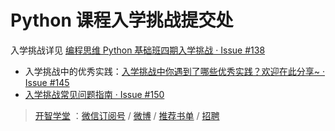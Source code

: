 # Python 课程入学挑战提交处

入学挑战详见 [编程思维 Python 基础班四期入学挑战 · Issue #138](https://github.com/AIHackers/PythonStartUp/issues/138)

- 入学挑战中的优秀实践：[入学挑战中你遇到了哪些优秀实践？欢迎在此分享~ · Issue #145 ](https://github.com/AIHackers/PythonStartUp/issues/145)
- [入学挑战常见问题指南 · Issue #150 ](https://github.com/AIHackers/PythonStartUp/issues/150)


> [开智学堂](http://www.openmindclub.com/) ：[微信订阅号](http://weixin.sogou.com/weixin?type=1&query=%E5%BC%80%E6%99%BA%E5%AD%A6%E5%A0%82&ie=utf8&_sug_=y&_sug_type_=) / [微博](http://weibo.com/openmindclub) / [推荐书单](http://www.douban.com/people/openmindclub/doulists/all) / [招聘](https://github.com/OpenMindClub/Share/wiki/InfoJob)
